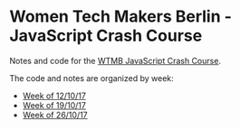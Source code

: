 # Women Tech Makers Berlin - JavaScript Crash Course

Notes and code for the [WTMB JavaScript Crash Course](http://wtmberlin.com/javascript-crash-course/).

The code and notes are organized by week: 

* [Week of 12/10/17](https://github.com/mignonnesaurus/wtmb-js-crash-course/tree/master/week_12102017)
* [Week of 19/10/17](https://github.com/mignonnesaurus/wtmb-js-crash-course/tree/master/week_19102017)
* [Week of 26/10/17](https://github.com/mignonnesaurus/wtmb-js-crash-course/tree/master/week_26102017)
